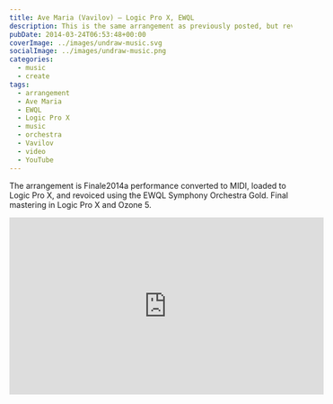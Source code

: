 ```yaml
---
title: Ave Maria (Vavilov) – Logic Pro X, EWQL
description: This is the same arrangement as previously posted, but revoiced.
pubDate: 2014-03-24T06:53:48+00:00
coverImage: ../images/undraw-music.svg
socialImage: ../images/undraw-music.png
categories:
  - music
  - create
tags:
  - arrangement
  - Ave Maria
  - EWQL
  - Logic Pro X
  - music
  - orchestra
  - Vavilov
  - video
  - YouTube
---
```


The arrangement is Finale2014a performance converted to MIDI, loaded to Logic Pro X, and revoiced using the EWQL Symphony Orchestra Gold. Final mastering in Logic Pro X and Ozone 5.

<iframe width="560" height="315" src="https://www.youtube.com/embed/j52Vxi4Ii5o" title="YouTube video player" frameborder="0" allow="accelerometer; autoplay; clipboard-write; encrypted-media; gyroscope; picture-in-picture" allowfullscreen></iframe>
